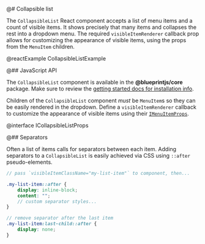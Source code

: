 @# Collapsible list

The `CollapsibleList` React component accepts a list of menu items and a count of visible items. It
shows precisely that many items and collapses the rest into a dropdown menu. The required
`visibleItemRenderer` callback prop allows for customizing the appearance of visible items, using the
props from the `MenuItem` children.

@reactExample CollapsibleListExample

@## JavaScript API

The `CollapsibleList` component is available in the __@blueprintjs/core__ package.
Make sure to review the [getting started docs for installation info](#blueprint/getting-started).

Children of the `CollapsibleList` component _must_ be `MenuItem`s so they can be easily rendered
in the dropdown. Define a `visibleItemRenderer` callback to customize the appearance of visible
items using their [`IMenuItemProps`](#core/components/menu.menu-item).

@interface ICollapsibleListProps

@## Separators

Often a list of items calls for separators between each item.
Adding separators to a `CollapsibleList` is easily achieved via CSS using `::after` pseudo-elements.

```css.scss
// pass `visibleItemClassName="my-list-item"` to component, then...

.my-list-item::after {
    display: inline-block;
    content: "";
    // custom separator styles...
}

// remove separator after the last item
.my-list-item:last-child::after {
    display: none;
}
```
